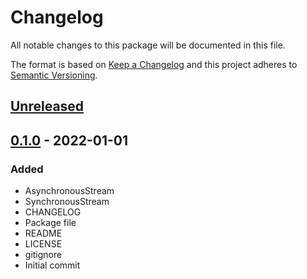 # Changelog
All notable changes to this package will be documented in this file.

The format is based on [Keep a Changelog](http://keepachangelog.com/en/1.0.0/)
and this project adheres to [Semantic Versioning](http://semver.org/spec/v2.0.0.html).

## [Unreleased]

## [0.1.0] - 2022-01-01
### Added
- AsynchronousStream
- SynchronousStream
- CHANGELOG
- Package file
- README
- LICENSE
- gitignore
- Initial commit

[Unreleased]: https://github.com/HyagoOliveira/Async-IO/compare/0.1.0...main
[0.1.0]: https://github.com/HyagoOliveira/Async-IO/tree/0.1.0/
